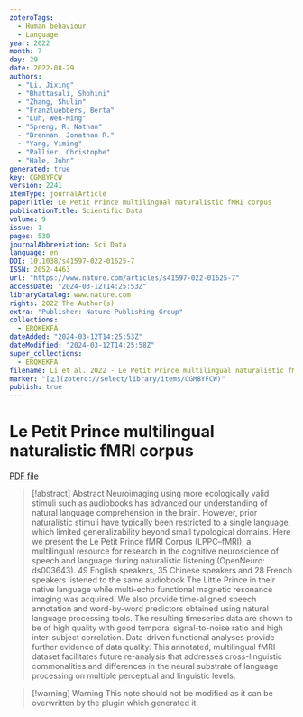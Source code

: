 ```yaml
---
zoteroTags:
  - Human behaviour
  - Language
year: 2022
month: 7
day: 29
date: 2022-08-29
authors:
  - "Li, Jixing"
  - "Bhattasali, Shohini"
  - "Zhang, Shulin"
  - "Franzluebbers, Berta"
  - "Luh, Wen-Ming"
  - "Spreng, R. Nathan"
  - "Brennan, Jonathan R."
  - "Yang, Yiming"
  - "Pallier, Christophe"
  - "Hale, John"
generated: true
key: CGM8YFCW
version: 2241
itemType: journalArticle
paperTitle: Le Petit Prince multilingual naturalistic fMRI corpus
publicationTitle: Scientific Data
volume: 9
issue: 1
pages: 530
journalAbbreviation: Sci Data
language: en
DOI: 10.1038/s41597-022-01625-7
ISSN: 2052-4463
url: "https://www.nature.com/articles/s41597-022-01625-7"
accessDate: "2024-03-12T14:25:53Z"
libraryCatalog: www.nature.com
rights: 2022 The Author(s)
extra: "Publisher: Nature Publishing Group"
collections:
  - ERQKEKFA
dateAdded: "2024-03-12T14:25:53Z"
dateModified: "2024-03-12T14:25:58Z"
super_collections:
  - ERQKEKFA
filename: Li et al. 2022 - Le Petit Prince multilingual naturalistic fMRI corpus.pdf
marker: "[🇿](zotero://select/library/items/CGM8YFCW)"
publish: true
---
```

# Le Petit Prince multilingual naturalistic fMRI corpus

[PDF file](/Papers/PDFs/Li%20et%20al.%202022%20-%20Le%20Petit%20Prince%20multilingual%20naturalistic%20fMRI%20corpus.pdf)

> [!abstract] Abstract
> Neuroimaging using more ecologically valid stimuli such as audiobooks has advanced our understanding of natural language comprehension in the brain. However, prior naturalistic stimuli have typically been restricted to a single language, which limited generalizability beyond small typological domains. Here we present the Le Petit Prince fMRI Corpus (LPPC–fMRI), a multilingual resource for research in the cognitive neuroscience of speech and language during naturalistic listening (OpenNeuro: ds003643). 49 English speakers, 35 Chinese speakers and 28 French speakers listened to the same audiobook The Little Prince in their native language while multi-echo functional magnetic resonance imaging was acquired. We also provide time-aligned speech annotation and word-by-word predictors obtained using natural language processing tools. The resulting timeseries data are shown to be of high quality with good temporal signal-to-noise ratio and high inter-subject correlation. Data-driven functional analyses provide further evidence of data quality. This annotated, multilingual fMRI dataset facilitates future re-analysis that addresses cross-linguistic commonalities and differences in the neural substrate of language processing on multiple perceptual and linguistic levels.

>[!warning] Warning
> This note should not be modified as it can be overwritten by the plugin which generated it.

